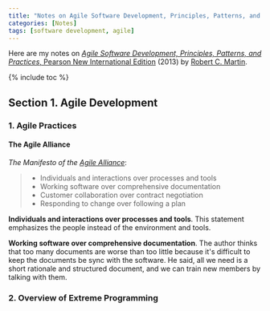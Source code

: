```yaml
---
title: "Notes on Agile Software Development, Principles, Patterns, and Practices, Pearson New International Edition"
categories: [Notes]
tags: [software development, agile]
---
```


Here are my notes on [*Agile Software Development, Principles, Patterns, and Practices*, Pearson New International Edition](https://www.amazon.com/dp/B00IZ0G6YG) (2013) by [Robert C. Martin](https://blog.cleancoder.com/).

{% include toc %}

## Section 1. Agile Development

### 1. Agile Practices

#### The Agile Alliance

*The Manifesto of the [Agile Alliance](https://www.agilealliance.org/)*:

> - Individuals and interactions over processes and tools
> - Working software over comprehensive documentation
> - Customer collaboration over contract negotiation
> - Responding to change over following a plan

**Individuals and interactions over processes and tools**. This statement emphasizes the people instead of the environment and tools.

**Working software over comprehensive documentation**. The author thinks that too many documents are worse than too little because it's difficult to keep the documents be sync with the software. He said, all we need is a short rationale and structured document, and we can train new members by talking with them.

### 2. Overview of Extreme Programming
